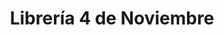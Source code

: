 ---
title: "Librería 4 de Noviembre"
url: /cochabamba/libreria-4-de-noviembre/
shop: Schreibwaren
---